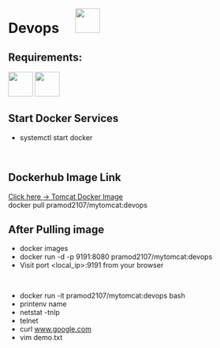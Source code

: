 # Devops  &nbsp; &nbsp; <code><a href="https://hub.docker.com/repositories" target="_blank"><img height="50" src="https://www.vectorlogo.zone/logos/devto/devto-ar21.svg"></a></code>
## Requirements:
<code><a href="https://www.docker.com/" target="_blank"><img height="50" src="https://www.vectorlogo.zone/logos/docker/docker-official.svg"></a></code>
<code><a href="https://www.linux.org/" target="_blank"><img height="50" src="https://www.vectorlogo.zone/logos/linux/linux-ar21.svg"></a></code>

## Start Docker Services
- systemctl start docker
<br>

## Dockerhub Image Link
<a href="https://hub.docker.com/r/pramod2107/mytomcat/tags">Click here -> Tomcat Docker Image</a>
                        <br>
docker pull pramod2107/mytomcat:devops


## After Pulling image
- docker images
- docker run -d -p 9191:8080 pramod2107/mytomcat:devops 
- Visit port <local_ip>:9191 from your browser
<br>  

- docker run -it pramod2107/mytomcat:devops bash
- printenv name
- netstat -tnlp
- telnet
- curl www.google.com
- vim demo.txt
